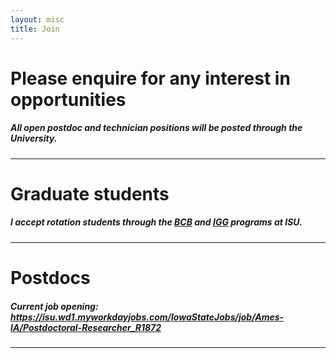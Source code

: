 ```yaml
---
layout: misc
title: Join
---
```



# Please enquire for any interest in opportunities 

##### All open postdoc and technician positions will be posted through the University. 


___

# Graduate students

##### I accept rotation students through the [BCB](https://www.bcb.iastate.edu/) and [IGG]( https://www.genetics.iastate.edu/) programs at ISU. 

___

# Postdocs

##### Current job opening: https://isu.wd1.myworkdayjobs.com/IowaStateJobs/job/Ames-IA/Postdoctoral-Researcher_R1872
 
___
